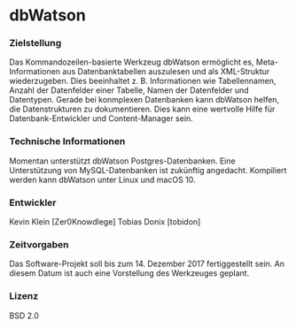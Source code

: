 # dbWatson

### Zielstellung

Das Kommandozeilen-basierte Werkzeug dbWatson ermöglicht es, Meta-Informationen aus Datenbanktabellen auszulesen und als XML-Struktur wiederzugeben. Dies beeinhaltet z. B. Informationen wie Tabellennamen, Anzahl der Datenfelder einer Tabelle, Namen der Datenfelder und Datentypen.
Gerade bei konmplexen Datenbanken kann dbWatson helfen, die Datenstrukturen zu dokumentieren. Dies kann eine wertvolle Hilfe für Datenbank-Entwickler und Content-Manager sein.

### Technische Informationen

Momentan unterstützt dbWatson Postgres-Datenbanken. Eine Unterstützung von MySQL-Datenbanken ist zukünftig angedacht. Kompiliert werden kann dbWatson unter Linux und macOS 10.

### Entwickler

Kevin Klein [Zer0Knowdlege]
Tobias Donix [tobidon]

### Zeitvorgaben

Das Software-Projekt soll bis zum 14. Dezember 2017 fertiggestellt sein. An diesem Datum ist auch eine Vorstellung des Werkzeuges geplant.

### Lizenz

BSD 2.0
